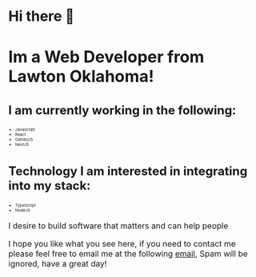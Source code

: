 # Hi there 👋
<h1 style="font-size: 2rem">Im a Web Developer from Lawton Oklahoma!</h1>
<h2 style="font-size: 1.5rem">I am currently working in the following:</h2>
<ul style="font-size: .5rem">
  <li>Javascript</li> 
  <li>React</li>
  <li>GatsbyJS</li>
  <li>NextJS</li>
</ul>
</hr>
<h2 style="font-size: 1.5rem">Technology I am interested in integrating into my stack:</h2>
<ul style="font-size: .5rem">
    <li>TypeScript</li>
    <li>NodeJS</li>
</ul>

<p style="font-size: 1rem"> I desire to build software that matters and can help people </p>
<p style="font-size: 1rem"> I hope you like what you see here, if you need to contact me please feel free to email me at the following <a href="mailTo:aaronendsley@gmail.com">email</a>, Spam will be ignored, have a great day!</p> 




<!--
**aaronendsley/aaronendsley** is a ✨ _special_ ✨ repository because its `README.md` (this file) appears on your GitHub profile.



